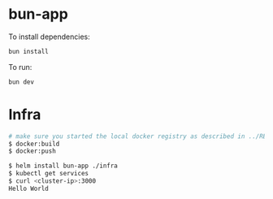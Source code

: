 # bun-app

To install dependencies:

```bash
bun install
```

To run:

```bash
bun dev
```

# Infra

```sh
# make sure you started the local docker registry as described in ../README.md
$ docker:build
$ docker:push

$ helm install bun-app ./infra
$ kubectl get services
$ curl <cluster-ip>:3000
Hello World
```
